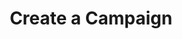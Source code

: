 ---
title: Create a Campaign
excerpt: ''
deprecated: false
hidden: true
metadata:
  title: ''
  description: ''
  robots: index
next:
  description: ''
---